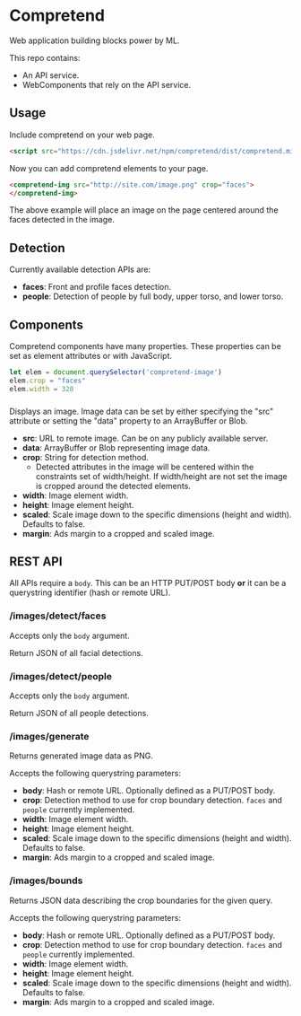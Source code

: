 # Compretend

Web application building blocks power by ML.

This repo contains:

* An API service.
* WebComponents that rely on the API service.

## Usage

Include compretend on your web page.

```html
<script src="https://cdn.jsdelivr.net/npm/compretend/dist/compretend.min.js"></script>
```
Now you can add compretend elements to your page.

```html
<compretend-img src="http://site.com/image.png" crop="faces">
</compretend-img>
```

The above example will place an image on the page centered around the faces detected in the image.

## Detection

Currently available detection APIs are:

* **faces**: Front and profile faces detection.
* **people**: Detection of people by full body, upper torso, and lower torso.

## Components

Compretend components have many properties. These properties
can be set as element attributes or with JavaScript.

```javascript
let elem = document.querySelector('compretend-image')
elem.crop = "faces"
elem.width = 320
```

### <compretend-image>

Displays an image. Image data can be set by either specifying the "src" attribute or setting the "data" property to an ArrayBuffer or Blob.

* **src**: URL to remote image. Can be on any publicly available server.
* **data**: ArrayBuffer or Blob representing image data.
* **crop**: String for detection method.
  * Detected attributes in the image will be centered within the
    constraints set of width/height. If width/height are not set
    the image is cropped around the detected elements.
* **width**: Image element width.
* **height**: Image element height.
* **scaled**: Scale image down to the specific dimensions (height and width). Defaults to false.
* **margin**: Ads margin to a cropped and scaled image.

## REST API

All APIs require a `body`. This can be an HTTP PUT/POST body **or** it can be a querystring identifier (hash or remote URL).

### /images/detect/faces

Accepts only the `body` argument.

Return JSON of all facial detections.

### /images/detect/people

Accepts only the `body` argument.

Return JSON of all people detections.

### /images/generate

Returns generated image data as PNG.

Accepts the following querystring parameters:

* **body**: Hash or remote URL. Optionally defined as a PUT/POST body.
* **crop**: Detection method to use for crop boundary detection. `faces` and `people` currently implemented.
* **width**: Image element width.
* **height**: Image element height.
* **scaled**: Scale image down to the specific dimensions (height and width). Defaults to false.
* **margin**: Ads margin to a cropped and scaled image.

### /images/bounds

Returns JSON data describing the crop boundaries for the given query.

Accepts the following querystring parameters:

* **body**: Hash or remote URL. Optionally defined as a PUT/POST body.
* **crop**: Detection method to use for crop boundary detection. `faces` and `people` currently implemented.
* **width**: Image element width.
* **height**: Image element height.
* **scaled**: Scale image down to the specific dimensions (height and width). Defaults to false.
* **margin**: Ads margin to a cropped and scaled image.